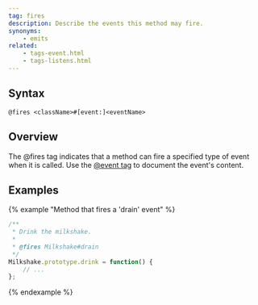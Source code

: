 ```yaml
---
tag: fires
description: Describe the events this method may fire.
synonyms:
    - emits
related:
    - tags-event.html
    - tags-listens.html
---
```


## Syntax

`@fires <className>#[event:]<eventName>`


## Overview

The @fires tag indicates that a method can fire a specified type of event when it is called. Use the
[@event tag][event-tag] to document the event's content.

[event-tag]: tags-event.html


## Examples

{% example "Method that fires a 'drain' event" %}

```js
/**
 * Drink the milkshake.
 *
 * @fires Milkshake#drain
 */
Milkshake.prototype.drink = function() {
    // ...
};
```
{% endexample %}
